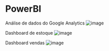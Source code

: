 # PowerBI

Análise de dados do Google Analytics
![image](https://user-images.githubusercontent.com/83102320/133254463-5e9a4d39-aae6-4412-90c1-2c50f3cd4c0a.png)

Dashboard de estoque
![image](https://user-images.githubusercontent.com/83102320/133254882-b2f6bdec-0ff3-4eda-9bce-3ae02f4c5cd7.png)

Dashboard vendas
![image](https://user-images.githubusercontent.com/83102320/133255043-c5813386-bb49-4a39-9b04-4b8fdf974ef4.png)
